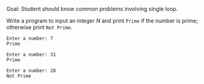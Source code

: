 Goal: Student should know common problems involving single loop.  

Write a program to input an integer $N$ and print `Prime` if the number is prime; otherwise print `Not Prime`.  

```
Enter a number: 7
Prime
```

```
Enter a number: 31
Prime
```

```
Enter a number: 28
Not Prime
```   
